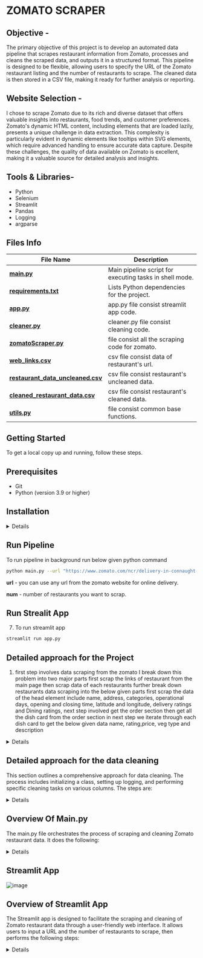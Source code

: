 # ZOMATO SCRAPER

## Objective -

The primary objective of this project is to develop an automated data pipeline that scrapes restaurant information from Zomato, processes and cleans the scraped data, and outputs it in a structured format. This pipeline is designed to be flexible, allowing users to specify the URL of the Zomato restaurant listing and the number of restaurants to scrape. The cleaned data is then stored in a CSV file, making it ready for further analysis or reporting.

## Website Selection - 

I chose to scrape Zomato due to its rich and diverse dataset that offers valuable insights into restaurants, food trends, and customer preferences. Zomato's dynamic HTML content, including elements that are loaded lazily, presents a unique challenge in data extraction. This complexity is particularly evident in dynamic elements like tooltips within SVG elements, which require advanced handling to ensure accurate data capture. Despite these challenges, the quality of data available on Zomato is excellent, making it a valuable source for detailed analysis and insights.

## Tools & Libraries-
- Python
- Selenium
- Streamlit
- Pandas
- Logging
- argparse

## Files Info


| **File Name**                                                                                   | **Description**                                           |
|-------------------------------------------------------------------------------------------------|----------------------------------------------             |
| [**main.py**](https://github.com/deepakver484/zomato-scraper/main.py)                           | Main pipeline script for executing tasks in shell mode.   |
| [**requirements.txt**](https://github.com/deepakver484/zomato-scraper/requirements.txt)         | Lists Python dependencies for the project.                |
| [**app.py**](https://github.com/deepakver484/zomato-scraper/app.py)                             | app.py file consist streamlit app code.                   |
| [**cleaner.py**](https://github.com/deepakver484/zomato-scraper/cleaner.py)                     | cleaner.py file consist cleaning code.                    |
| [**zomatoScraper.py**](https://github.com/deepakver484/zomato-scraper/zomatoScraper.py)         | file consist all the scraping code for zomato.            |
| [**web_links.csv**](https://github.com/deepakver484/zomato-scraper/web_links.csv)                   | csv file consist data of restaurant's url.                   |
| [**restaurant_data_uncleaned.csv**](https://github.com/deepakver484/zomato-scraper/restaurant_data_uncleaned.csv)                   | csv file consist restaurant's uncleaned data. |
| [**cleaned_restaurant_data.csv**](https://github.com/deepakver484/zomato-scraper/cleaned_restaurant_data.csv)                   | csv file consist restaurant's cleaned data.       |
| [**utils.py**](https://github.com/deepakver484/zomato-scraper/utils.py)                   | file consist common base functions.       |





## Getting Started

To get a local copy up and running, follow these steps.

## Prerequisites

* Git
* Python (version 3.9 or higher)

## Installation
<details>

1. Clone the repo
    ```sh
    git clone https://github.com/deepakver484/zomato-scraper.git
    ```

2. Change to the directory
    ```sh
    cd zomato-scraper
    ```

3. Create a virtual environment
    ```sh
    python -m venv venv
    ```
4. Activate the virtual environment

    On Windows:
    ```sh
    venv\Scripts\activate
    ```

    On macOS and Linux:
    ```sh
    source venv/bin/activate
    ```

5. Install the dependencies
    ```sh
    pip install -r requirements.txt
   ```
</details> 

## Run Pipeline

 To run pipeline in background run below given python command
```sh
python main.py --url "https://www.zomato.com/ncr/delivery-in-connaught-place" --num 1
```
**url** - you can use any url from the zomato website for online delivery.

**num** - number of restaurants you want to scrap.

## Run Strealit App
7. To run streamlit app
```sh
streamlit run app.py
```

## Detailed approach for the Project
1. first step involves data scraping from the zomato
I break down this problem into two major parts first scrap the links of restaurant from the main page
then scrap data of each restaurants
further break down restaurants data scraping into the below given parts
first scrap the data of the head element
include name, address, categories, operational days, opening and closing time, latitude and longitude, delivery ratings and Dining ratings,
next step involved 
get the order section 
then get all the dish card from the order section
in next step we iterate through each dish card to get the below given data
name, rating,price, veg type and description
<details>
  
## Scraping Code Setup
<details>
- Create and initialize the ZomatoScraper class.
 ```sh
class RestaurantScraper:
    def __init__(self, headless = True):
        self.headless = headless
        self.driver = self._setup_driver()
        self.logger = setup_logger()
```

- Set up the driver function.
```sh
    def _setup_driver(self):
        chrome_options = Options()
        if self.headless:
            chrome_options.add_argument("--headless=new")  # Run in headless mode
            chrome_options.add_argument("--window-size=1920x1080")
        chrome_options.add_argument("--user-agent=Mozilla/5.0 (Windows NT 10.0; Win64; x64) AppleWebKit/537.36 (KHTML, like Gecko) Chrome/127.0.0.0 Safari/537.36")
        return webdriver.Chrome(options=chrome_options)
```

  
- Configure the screenshot capture function.
  ```sh
    def _take_screenshot(self, filename):
        """Take a screenshot and save it to the specified file."""
        self.driver.save_screenshot(filename)
        self.logger.info(f"Screenshot saved as {filename}")
  ```

  
- Implement the try_element function.
  function will handle the error while using find element and find elements in selenium
```sh
def try_element(self, tag_type, tag_path, driver=None, element = True):
        result = None
        if driver is None:
            driver = self.driver

        if element:
            try:
                by_type = getattr(By, tag_type.upper())
                result = driver.find_element(by_type, tag_path)
                self.logger.info(f"Element found: {result}")
            except NoSuchElementException:
                result = DummyElement()
                self.logger.warning(f"Element not found with {tag_type}='{tag_path}'")

        else:
            try:
                by_type = getattr(By, tag_type.upper())
                result = driver.find_elements(by_type, tag_path)
                self.logger.info(f"Elements found: {len(result)}")
            except NoSuchElementException:
                result = DummyElement()
                self.logger.warning(f"Elements not found with {tag_type}='{tag_path}'")

        return result
```


- Create and initialize the DummyElement
  this will handle error of using .txt and get_attribute
 ```sh
class DummyElement:
    def __init__(self, text="Not found"):
        self.text = text

    def get_attribute(self, attribute):
        return "Not found"
```
</details>

## Data Scraping from Zomato: The first step involves scraping data from Zomato. This process is divided into two main parts:
<details>
 
**Scraping Restaurant Links:** Initially, we extract the links to individual restaurants from the main page.
```sh
    def get_restaurant_urls(self, link, num):
        try:
            self.logger.info(f"Fetching restaurant URLs from {link}")
            self.driver.get(link)
            sleep(5)

            self._take_screenshot("initial_load.png")
            # Initialize the list and set up an explicit wait
            li = []
            wait = WebDriverWait(self.driver, 10)  # Adjust the timeout as needed

            while True:
                if len(li) == 0:
                    # Wait for the elements to be present
                    wait.until(EC.presence_of_all_elements_located((By.XPATH, '//img[@alt="Restaurant Card"]/../..')))
                    li = self.driver.find_elements(By.XPATH, '//img[@alt="Restaurant Card"]/../..')
                
                if len(li) == 0:
                    # If no elements found, break the loop
                    self.logger.warning("No restaurant cards found.")
                    break
                
                element = li[-1]
                self.driver.execute_script("arguments[0].scrollIntoView();", element)
                
                # Use an explicit wait to ensure new elements are loaded
                sleep(5)
                # finding the resturant_cards anchor element
                li = self.driver.find_elements(By.XPATH, '//img[@alt="Restaurant Card"]/../..')
                self.logger.info(f"{len(li)} number of restaurants cards found")
                
                if len(li) >= num:
                    break

            # Get URLs
            restaurant_urls = [link.get_attribute('href') for link in li[:num]]
            self.logger.info(f"Successfully fetched {len(restaurant_urls)} restaurant URLs")
            return restaurant_urls
        except Exception as e:
            self.logger.error(f"An error occurred: {str(e)}")
            return []
```
- **Scraping Restaurant Data:** Once we have the restaurant links, we proceed to scrape detailed data for each restaurant. This process is further divided into several sub-tasks:
  ```sh
    def get_restaurant_data(self, restaurant_link):
        try:
            self.logger.info(f"Fetching restaurant data from URL {restaurant_link}")

            # getting the restaurant link
            self.driver.get(restaurant_link)
            sleep(5)
            # calling the get_head_info function to get all the info of the restaurant's head
            data = self.get_head_info()

            # calling the extract_order_sectionos function to get all the dish_section elements
            dish_section = self.extract_order_sections()
            dish_data  = []
            for dish in dish_section:
                #calling extract_dish_card function to get teh dish elements from the dish_section
                dish_data.append(self.extract_dish_card(dish))

            data['dish_data'] = dish_data

            return data

        except Exception as e:
            self.logger.error(f"An error occurred: {str(e)}")
            return {

            }
  ```

- **Head Element Data:** We start by collecting data from the head element, which includes the restaurant's name, address, categories, operational days, opening and closing times, latitude and longitude, delivery ratings, and dining ratings.
  ```sh
    def get_head_info(self):
        head_div = self.try_element('xpath', '//div[contains(text(),"Ratings")]/../../../../..')
        
        # finding name of the restaurant
        name_element = self.try_element('TAG_NAME', 'h1', driver= head_div)
        name = name_element.text
        
        # finding the resaurants ratings
        rating_element = self.try_element('XPATH', '//div[contains(text(),"Ratings")]/../../..')
        rating = rating_element.text.split('\n')
        
        # finding the categories restaurant served
        category_element = self.try_element('XPATH', '//div[contains(text(),"Ratings")]/../../../../../../section[1]/div')
        category = category_element.text.split(', ')
        
        #finding the location of the restaurant
        location_element = self.try_element('XPATH','//div[contains(text(),"Ratings")]/../../../../../../section[1]/a')
        location = location_element.text.split(', ')
        
        # finding the opening and closing time
        tooltip_xpath = '//div[@role ="tooltip"]'
        text_element = '//span[@role="tooltip"]'
        time = self.get_dynamic_tooltip_text(tooltip_xpath=tooltip_xpath, text_element=text_element)
        
        #findnig the cordinates of the restaurant
        destination_element = self.try_element('XPATH', '//span[contains(text(),"Direction")]/../..')
        destination_url = destination_element.get_attribute('href')
        coordinates = self.get_location(destination_url)

        data = {
            "name" : name,
            "rating" : rating,
            "category" : category,
            "location" : location,
            "time" : time,
            "coordinates" : coordinates
        }
        return data
  ```
  
  - **Location** get the location from the location href
    ```sh
    def get_location(self, destination_url):
        parsed_url = urlparse(destination_url)
        query_params = parse_qs(parsed_url.query)

        # Extract the 'destination' parameter
        destination = query_params.get('destination', [None])[0]

        if destination:
            # Split the 'destination' parameter to get latitude and longitude
            latitude, longitude = destination.split(',')
            self.logger.info(f"Latitude: {latitude}")
            self.logger.info(f"Longitude: {longitude}")
            return {
                'latitude' : latitude, 
                'longitude' : longitude
                }
        else:
            self.logger.warning("No destination parameter found in the URL")
            return {
                'latitude' : 'not available', 
                'longitude' : 'not available'
                }
    ```
    
  - **opening and closing time** get the data from the tooltip
    ```sh
    def get_dynamic_tooltip_text(self, tooltip_xpath, text_element):
        #finding tool tip element
        tooltip_element = self.try_element('xpath', tooltip_xpath)

        action = ActionChains(self.driver)
        #moving cursor to hover over the tooltip div to activate the script
        action.move_to_element(tooltip_element).perform()
            
        # Capture the tooltip's text from the displayed elements
        tooltip_text = self.try_element('xpath', text_element).text
        return tooltip_text
    ```

  - **Order Section:** Next, we scrape the order section of the restaurant page.
  ```sh
    def extract_order_sections(self):

        # Find the order sections after the first one
        order_section = self.try_element('xpath', '//h2[contains(text(),"Order Online")]/../../../section', element=False)
        order_section = order_section[1:]  # Skip the first section due not having the relevent content
        
        order_div = []
        # Loop through each section and find div elements with text
        for sec in order_section:
            divs = self.try_element('xpath', 'div', driver = sec, element=False)
            self.logger.info(f"Found {len(divs)} div elements in section.")
            for div in divs:
                if div.text:
                    order_div.append(div)
                    self.logger.debug(f"Appended div with text: {div.text}")

        dish_card = []
        # Loop through each order div and find inner div elements
        for div in order_div:
            dish_card += self.try_element('xpath', 'div', driver = div, element=False)
            self.logger.info(f"Extracted {len(dish_card)} dish cards so far.")

        return dish_card
  ```

  - **Dish Cards:** We then extract all the dish cards from the order section. For each dish card, we gather detailed information including the dish name, rating, price, vegetarian type, and description.
    ```sh
    def extract_dish_card(self, dish_card):
        # Extract the dish name
        dish_name = self.try_element('tag_name', 'H4', driver=dish_card).text
            
        # Extract the number of votes
        dish_votes = self.try_element('xpath', './/span[contains(text(), "votes")]', driver = dish_card).text
            
        # Extract the dish price
        dish_price = self.try_element('xpath', './/span[contains(text(), "₹")]', driver = dish_card).text

        # Check if the "read more" button for description exists and click it if found
        dish_description_read_more = self.try_element('xpath', './/span[contains(text(), "read more")]', driver = dish_card)
        if dish_description_read_more.text != 'Not found':
            dish_description_read_more.click()
            self.logger.info("Clicked on 'read more' for dish description.")

        # Extract the dish description
        dish_description = self.try_element('tag_name', 'p', driver = dish_card).text

        #Extract the rating
        rating, dish_type = self.ratings_dish_card(dish_card)

        # Return the extracted information as a dictionary
        dish_info = {
                "name": dish_name,
                "votes": dish_votes,
                "price": dish_price,
                "description": dish_description,
                "rating" : rating,
                "dish_type" : dish_type
            }

        return dish_info
    ```

  - **Ratings & veg type of the Dish:** this will get the ratings from the dish card
```sh
    def ratings_dish_card(self, dish_card):
        counter = 0
        i_tags = self.try_element('tag_name', 'i', element=False, driver = dish_card)
        
        # Check the color attribute of the first element to judge the dish either veg or nonveg
        color = i_tags[0].get_attribute('color')
        if color == '#3AB757':
            dish_type = 'veg'
        elif color == '#BF4C43':
            dish_type = 'non-veg'
        else:
            self.logger.warning(f'Unknown dish with color code: {color}')

        if len(i_tags) == 1:
            return counter, dish_type
        
        # Process remaining elements
        for i_tag in i_tags[1:]:
            i_element = self.try_element('tag_name', 'title', driver = i_tag)
            if i_element.text != 'Not found':
                # increase the counter rating
                counter += 1
            else:
                # getting the decimal of the rating
                last = self.try_element('xpath', './/*[local-name()="stop" and @stop-color="#F3C117"]', element=False,driver= i_tag)
                if len(last) == 0:
                    break
                else:
                    last = last[1]
                counter += int(last.get_attribute('offset').replace('%', '')) * 0.01
                break
        return counter, dish_type
```
</details> 
</details>

## Detailed approach for the data cleaning
This section outlines a comprehensive approach for data cleaning. The process includes initializing a class, setting up logging, and performing specific cleaning tasks on various columns. The steps are:
<details>
- create class and initialize.
  ```sh
class DataCleaner:
    def __init__(self, dataframe):
        self.df = dataframe
        self.logger = setup_logger()
  ```

- convert dictionary column into the simple columns.
  ```sh
    def convert_dict_column(self, column_name):
        try:
            self.logger.info(f"Converting column '{column_name}' from text to dictionary.")
            # self.df[column_name] = self.df[column_name].apply(ast.literal_eval)
            expanded_df = self.df[column_name].apply(pd.Series)
            self.df = pd.concat([self.df.drop(columns=column_name), expanded_df], axis=1)
            self.logger.info(f"Column '{column_name}' successfully converted and expanded.")
        except Exception as e:
            self.logger.error(f"Error converting column '{column_name}': {e}")
  ```
- clean the rating column.
  ```sh
    def clean_ratings(self):
        def ratings(rating):
            try:
                dining_ratings = rating[0]
                dining_votes = rating[1]
                delivery_ratings = rating[3]
                delivery_votes = rating[4]
                return {
                    "dining_ratings": dining_ratings,
                    "dining_votes": dining_votes,
                    "delivery_ratings": delivery_ratings,
                    "delivery_votes": delivery_votes
                }
            except IndexError as e:
                self.logger.error(f"Error processing rating data: {e}")
                return {
                    "dining_ratings": None,
                    "dining_votes": None,
                    "delivery_ratings": None,
                    "delivery_votes": None
                }
        
        try:
            self.logger.info("Cleaning 'rating' column.")
            self.df['rating'] = self.df['rating'].apply(ratings)
            df_ratings = self.df['rating'].apply(pd.Series)
            self.df = pd.concat([self.df.drop(columns='rating'), df_ratings], axis=1)
            self.logger.info("'rating' column cleaned and expanded.")
        except Exception as e:
            self.logger.error(f"Error cleaning 'rating' column: {e}")
  ```
- clean the timem column.
  ```sh
    def process_time_column(self):
        try:
            self.logger.info("Processing 'time' column.")
            self.df['days'] = self.df['time'].apply(lambda x: x.replace('Opening Hours\n','').split(':')[0])
            self.df['opening and closing time'] = self.df['time'].apply(lambda x: ":".join(x.replace('Opening Hours\n','').split(':')[1:]))
            self.df.drop(columns = 'time', inplace = True)
            self.logger.info("'time' column processed.")
        except Exception as e:
            self.logger.error(f"Error processing 'time' column: {e}")
  ```
</details>

## Overview Of Main.py
The main.py file orchestrates the process of scraping and cleaning Zomato restaurant data. It does the following:
<details>
- **Argument Parsing:** Reads command-line arguments for the Zomato URL and the number of restaurants to scrape.
  ```sh
def parse_arguments():
    parser = argparse.ArgumentParser(description='Scrape Zomato restaurant data.')
    parser.add_argument('--url', type=str, required=True, help='URL of the Zomato restaurant listing')
    parser.add_argument('--num', type=int, required=True, help='Number of restaurants to fetch')
    return parser.parse_args()
  ```
- **Data Scraping:** Fetches restaurant URLs and detailed data, saving the results to CSV files.
  ```sh
def scrape_data(url, num):
    scraper = RestaurantScraper(headless=True)
    restaurant_urls = scraper.get_restaurant_urls(url, num)
    
    df = pd.DataFrame(restaurant_urls, columns=['Web_link'])
    df.to_csv('web_links.csv', index=False)

    df['restaurant_data'] = df['Web_link'].apply(scraper.get_restaurant_data)
    df.to_csv('restaurant_data_uncleaned.csv', index=False)
    
    return df
  ```
- **Data Cleaning:** Processes and cleans the scraped data by transforming columns and standardizing values, then saves the cleaned data to a final CSV file.
  ```sh
def clean_data(df):
    cleaner = DataCleaner(df)
    cleaner.convert_dict_column('restaurant_data')
    cleaner.clean_ratings()
    cleaner.process_time_column()
    
    cleaned_df = cleaner.get_cleaned_dataframe()
    cleaned_df.to_csv('cleaned_restaurant_data.csv', index=False)
    
    return cleaned_df
  ```
</details>

## Streamlit App 
![image](https://github.com/user-attachments/assets/f13d6b34-f178-41b6-975a-e4c804c1e3e7)

## Overview of Streamlit App
The Streamlit app is designed to facilitate the scraping and cleaning of Zomato restaurant data through a user-friendly web interface. It allows users to input a URL and the number of restaurants to scrape, then performs the following steps:
<details>
- **Data Scraping:** Collects restaurant URLs and detailed information, updating progress and status messages to keep the user informed.
  ```sh
  def scrape_data(url, num, progress_bar, status_message):
    # Step 1: Scrape restaurant URLs
    status_message.write('Restaurant links scraping, please wait...')
    scraper = RestaurantScraper(headless=True)
    restaurant_urls = scraper.get_restaurant_urls(url, num)
    
    df = pd.DataFrame(restaurant_urls, columns=['Web_link'])
    df.to_csv('web_links.csv', index=False)
    
    # Update progress to 33% after link scraping
    progress_bar.progress(33)
    
    # Step 2: Fetch restaurant data
    status_message.write('Restaurant data scraping, please wait...')
    df['restaurant_data'] = None
    
    for i, link in enumerate(df['Web_link']):
        df.at[i, 'restaurant_data'] = scraper.get_restaurant_data(link)
        progress_bar.progress(33 + int(33 * (i + 1) / len(df)))  # Incrementally update progress
    
    df.to_csv('restaurant_data.csv', index=False)
    return df
  ```
- **Data Cleaning:** Processes the scraped data to improve its quality, updating the progress bar as each cleaning step is completed.
  ```sh
  def clean_data(df, progress_bar, status_message):
    # Initialize DataCleaner with the DataFrame
    cleaner = DataCleaner(df)
    status_message.write('Data cleaning, please wait...')
    
    # Perform data cleaning
    cleaner.convert_dict_column('restaurant_data')
    progress_bar.progress(70)
    
    cleaner.clean_ratings()
    progress_bar.progress(85)
    
    cleaner.process_time_column()
    progress_bar.progress(95)
    
    # Get the cleaned DataFrame
    cleaned_df = cleaner.get_cleaned_dataframe()
    cleaned_df.to_csv('cleaned_restaurant_data.csv', index=False)
    progress_bar.progress(100)
    
    return cleaned_df
  ```
- **User Interaction:** Provides a button to start the scraping and cleaning process, displays the resulting data in a table, and offers a download option for the cleaned data.
  ```sh
    st.title('Zomato Restaurant Scraper')
    st.markdown('Enter the URL and number of restaurants to scrape.')
    
    url = st.text_input('Restaurant Listing URL', 'https://www.zomato.com/ncr/delivery-in-connaught-place')
    num = st.number_input('Number of Restaurants', min_value=1, value=25)
    
    # Initialize or clear session state
    if 'result_df' not in st.session_state:
        st.session_state.result_df = None
    
    # Button to start scraping
    if st.button('Start Scraping'):
    
    # Create message 
    status_message = st.empty()
    # Create single progress bar 
    progress_bar = st.progress(0)

    
    # Scrape data
    data_df = scrape_data(url, num, progress_bar, status_message)
    
    # Clean data
    result_df = clean_data(data_df, progress_bar, status_message)
    
    # Store the result in session state
    st.session_state.result_df = result_df
    
    status_message.write('Data is ready to download!')

  # Display the results if available
  if st.session_state.result_df is not None:
      st.dataframe(st.session_state.result_df)
      st.download_button('Download Restaurant Data CSV', st.session_state.result_df.to_csv(index=False), 'restaurant_data.csv', 'text/csv')

  ```
The app uses progress bars and status messages to give real-time feedback on the progress of data processing and allows users to download the cleaned data in CSV format.
</details>


